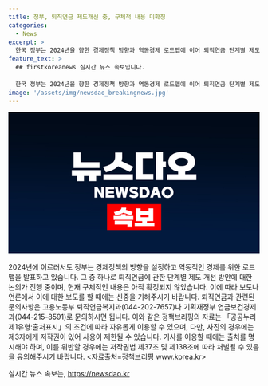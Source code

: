 ```yaml
---
title: 정부, 퇴직연금 제도개선 중, 구체적 내용 미확정
categories:
  - News
excerpt: >
  한국 정부는 2024년을 향한 경제정책 방향과 역동경제 로드맵에 이어 퇴직연금 단계별 제도 개선을 논의 중이나 구체적인 내용은 아직 확정되지 않았음을 고지하였다. 이에 따라 보도에 신중을 기해 달라고 요청하였으며, 자세한 내용은 고용노동부 퇴직연금복지과와 기획재정부 연금보건경제과로 문의할 것을 안내하였다. <자료출처=정책브리핑 www.korea.kr>
feature_text: >
  ## firstkoreanews 실시간 뉴스 속보입니다.

  한국 정부는 2024년을 향한 경제정책 방향과 역동경제 로드맵에 이어 퇴직연금 단계별 제도 개선을 논의 중이나 구체적인 내용은 아직 확정되지 않았음을 고지하였다. 이에 따라 보도에 신중을 기해 달라고 요청하였으며, 자세한 내용은 고용노동부 퇴직연금복지과와 기획재정부 연금보건경제과로 문의할 것을 안내하였다. <자료출처=정책브리핑 www.korea.kr>
image: '/assets/img/newsdao_breakingnews.jpg'
---
```


<p><img src="/assets/img/newsdao_breakingnews.jpg" alt="firstkoreanews 속보" /></p>

<p>2024년에 이르러서도 정부는 경제정책의 방향을 설정하고 역동적인 경제를 위한 로드맵을 발표하고 있습니다. 그 중 하나로 퇴직연금에 관한 단계별 제도 개선 방안에 대한 논의가 진행 중이며, 현재 구체적인 내용은 아직 확정되지 않았습니다. 이에 따라 보도나 언론에서 이에 대한 보도를 할 때에는 신중을 기해주시기 바랍니다. 퇴직연금과 관련된 문의사항은 고용노동부 퇴직연금복지과(044-202-7657)나 기획재정부 연금보건경제과(044-215-8591)로 문의하시면 됩니다. 이와 같은 정책브리핑의 자료는 「공공누리 제1유형:출처표시」의 조건에 따라 자유롭게 이용할 수 있으며, 다만, 사진의 경우에는 제3자에게 저작권이 있어 사용이 제한될 수 있습니다. 기사를 이용할 때에는 출처를 명시해야 하며, 이를 위반할 경우에는 저작권법 제37조 및 제138조에 따라 처벌될 수 있음을 유의해주시기 바랍니다. &lt;자료출처=정책브리핑 www.korea.kr></p>
실시간 뉴스 속보는, <a href="https://newsdao.kr" rel="dofollow">https://newsdao.kr</a>


